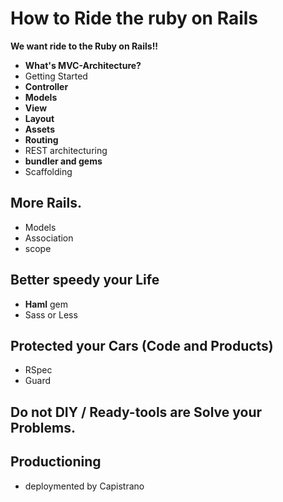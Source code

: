 How to Ride the ruby on Rails
==================
**We want ride to the Ruby on Rails!!**

* **What's MVC-Architecture?**
* Getting Started
* **Controller**
* **Models**
* **View**
 * **Layout**
 * **Assets**
* **Routing**
 * REST architecturing
* **bundler and gems**
* Scaffolding

## More Rails.

* Models
 * Association
 * scope

## Better speedy your Life

* **Haml** gem
* Sass or Less

## Protected your Cars (Code and Products)

* RSpec
* Guard

## Do not DIY / Ready-tools are Solve your Problems.

## Productioning

* deploymented by Capistrano
